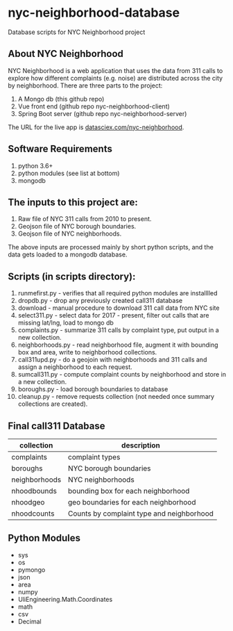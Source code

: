 # nyc-neighborhood-database
Database scripts for NYC Neighborhood project

## About NYC Neighborhood

NYC Neighborhood is a web application that uses the data from 311 calls to explore how 
different complaints (e.g. noise) are distributed across the city by neighborhood.  There
are three parts to the project:

1. A Mongo db (this github repo)
2. Vue front end (github repo nyc-neighborhood-client)
3. Spring Boot server (github repo nyc-neighborhood-server)

The URL for the live app is [datasciex.com/nyc-neighborhood](datasciex.com/nyc-neighborhood).

## Software Requirements
 
1. python 3.6+
2. python modules (see list at bottom)
3. mongodb

## The inputs to this project are:

1. Raw file of NYC 311 calls from 2010 to present.
2. Geojson file of NYC borough boundaries.
3. Geojson file of NYC neighborhoods.

The above inputs are processed mainly by short python scripts, and the data
gets loaded to a mongodb database. 

## Scripts (in scripts directory):

1. runmefirst.py     - verifies that all required python modules are installlled
2. dropdb.py         - drop any previously created call311 database
3. download          - manual procedure to download 311 call data from NYC site
4. select311.py      - select data for 2017 - present, filter out calls that are missing lat/lng, load to mongo db
5. complaints.py     - summarize 311 calls by complaint type, put output in a new collection.
6. neighborhoods.py  - read neighborhood file, augment it with bounding box and area, write to neighborhood collections.
7. call311upd.py     - do a geojoin with neighborhoods and 311 calls and assign a neighborhood to each request.
8. sumcall311.py     - compute complaint counts by neighborhood and store in a new collection. 
9. boroughs.py       - load borough boundaries to database 
10. cleanup.py        - remove requests collection (not needed once summary collections are created).

## Final call311 Database

  |collection   | description                                  |
  |------------ |--------------------------------------------- |
  |complaints   | complaint types                              |
  |boroughs     | NYC borough boundaries                       |
  |neighborhoods| NYC neighborhoods                            |
  |nhoodbounds  | bounding box for each neighborhood           |
  |nhoodgeo     | geo boundaries for each neighborhood         |
  |nhoodcounts  | Counts by complaint type and neighborhood    |

## Python Modules 
* sys
* os
* pymongo 
* json
* area
* numpy
* UliEngineering.Math.Coordinates
* math
* csv
* Decimal
